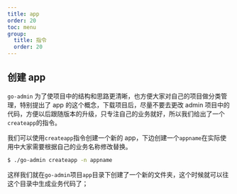 ```yaml
---
title: app
order: 20
toc: menu
group:
  title: 指令
  order: 20
---
```


## 创建 app

`go-admin` 为了使项目中的结构和思路更清晰，也方便大家对自己的项目做分类管理，特别提出了 app 的这个概念，下载项目后，尽量不要去更改 admin 项目中的代码，方便以后跟随版本的升级，只专注自己的业务就好，所以我们给出了一个`createapp`的指令。

我们可以使用`createapp`指令创建一个新的 app，下边创建一个`appname`在实际使用中大家需要根据自己的业务名称修改替换。

```sh
$ ./go-admin createapp -n appname
```

这样我们就在`go-admin`项目`app`目录下创建了一个新的文件夹，这个时候就可以往这个目录中生成业务代码了；

